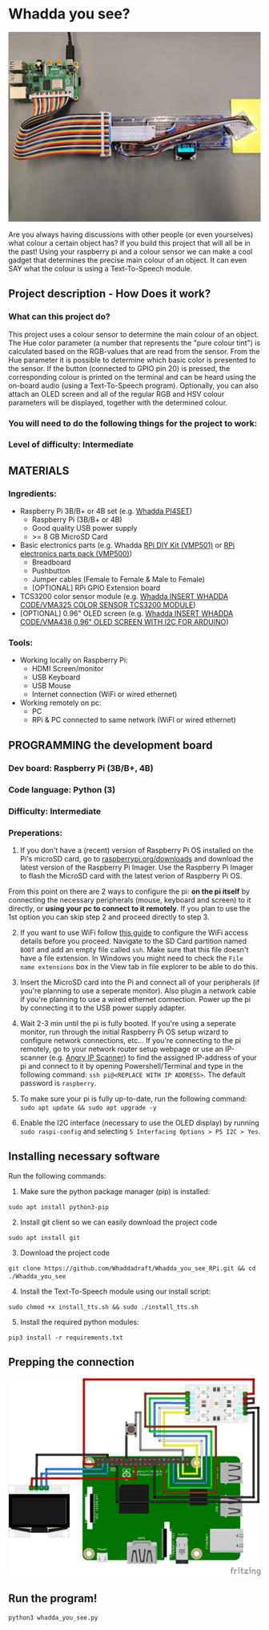 # Whadda you see?

![](./pictures/demo.jpg)

Are you always having discussions with other people (or even yourselves) what colour a certain object has? If you build this project that will all be in the past! Using your raspberry pi and a colour sensor we can make a cool gadget that determines the precise main colour of an object. It can even SAY what the colour is using a Text-To-Speech module. 

## Project description - How Does it work?

### What can this project do?
This project uses a colour sensor to determine the main colour of an object.
 The Hue color parameter (a number that represents the "pure colour tint") is calculated based on the RGB-values that are read from the sensor.
From the Hue parameter it is possible to determine which basic color is presented to the sensor. 
If the button (connected to GPIO pin 20) is pressed, the corresponding colour is printed on the terminal and can be heard using the on-board audio (using a Text-To-Speech program). Optionally, you can also attach an OLED screen and all of the regular RGB and HSV colour parameters will be displayed, together with the determined colour.

### You will need to do the following things for the project to work:

### Level of difficulty: Intermediate

## MATERIALS

### Ingredients:
*  Raspberry Pi 3B/B+ or 4B set (e.g. [Whadda PI4SET](https://www.vellemanformakers.com/product/raspberry-pi-4-2gb-starter-kit-pi4set/))
    - Raspberry Pi (3B/B+ or 4B)
    - Good quality USB power supply
    - \>= 8 GB MicroSD Card
* Basic electronics parts (e.g. Whadda [RPi DIY Kit (VMP501)](https://www.vellemanformakers.com/product/diy-kit-for-raspberry-pi-vmp501/) or [RPi electronics parts pack (VMP500)](https://www.vellemanformakers.com/product/electronic-parts-pack-for-raspberry-pi-vmp500/))
  - Breadboard
  - Pushbutton
  - Jumper cables (Female to Female & Male to Female)
  - [OPTIONAL] RPi GPIO Extension board
* TCS3200 color sensor module (e.g. [Whadda INSERT WHADDA CODE/VMA325 COLOR SENSOR TCS3200 MODULE](https://www.vellemanformakers.com/product/color-sensor-tcs3200-module-vma325/))
* [OPTIONAL] 0.96" OLED screen (e.g. [Whadda INSERT WHADDA CODE/VMA438 0.96" OLED SCREEN WITH I2C FOR ARDUINO](https://www.vellemanformakers.com/product/0-96-inch-oled-screen-with-i2c-for-arduino-vma438/))

### Tools:
* Working locally on Raspberry Pi:
  - HDMI Screen/monitor
  - USB Keyboard
  - USB Mouse
  - Internet connection (WiFi or wired ethernet)
* Working remotely on pc:
    - PC
    - RPi & PC connected to same network (WiFI or wired ethernet)

## PROGRAMMING  the development board

### Dev board: Raspberry Pi (3B/B+, 4B)

### Code language: Python (3)

### Difficulty: Intermediate

### Preperations:

1) If you don't have a (recent) version of Raspberry Pi OS installed on the Pi's microSD card, go to [raspberrypi.org/downloads](https://www.raspberrypi.org/downloads/) and download the latest version of the Raspberry Pi Imager. Use the Raspberry Pi Imager to flash the MicroSD card with the latest verion of Raspberry Pi OS. 

From this point on there are 2 ways to configure the pi: **on the pi itself** by connecting the necessary peripherals (mouse, keyboard and screen) to it directly, or **using your pc to connect to it remotely**. If you plan to use the 1st option you can skip step 2 and proceed directly to step 3.

2) If you want to use WiFi follow [this guide](https://www.raspberrypi.org/documentation/configuration/wireless/headless.md) to configure the WiFi access details before you proceed. 
Navigate to the SD Card partition named ```BOOT``` and add an empty file called ```ssh```. Make sure that this file doesn't have a file extension. In Windows you might need to check the ```File name extensions``` box in the View tab in file explorer to be able to do this.

3) Insert the MicroSD card into the Pi and connect all of your peripherals (if you're planning to use a seperate monitor). Also plugin a network cable if you're planning to use a wired ethernet connection. Power up the pi by connecting it to the USB power supply adapter.

4) Wait 2-3 min until the pi is fully booted. If you're using a seperate monitor, run through the initial Raspberry Pi OS setup wizard to configure network connections, etc... 
If you're connecting to the pi remotely, go to your network router setup webpage or use an IP-scanner (e.g. [Angry IP Scanner](https://angryip.org/download/)) to find the assigned IP-address of your pi and connect to it by opening Powershell/Terminal and type in the following command: ```ssh pi@<REPLACE WITH IP ADDRESS>```. The default password is ```raspberry```.

5) To make sure your pi is fully up-to-date, run the following command: ```sudo apt update && sudo apt upgrade -y```

6) Enable the I2C interface (necessary to use the OLED display) by running ```sudo raspi-config``` and selecting ```5 Interfacing Options > P5 I2C > Yes```.

## Installing necessary software

Run the following commands:

1) Make sure the python package manager (pip) is installed:
```
sudo apt install python3-pip
```

2) Install git client so we can easily download the project code
```
sudo apt install git
```

3) Download the project code
```
git clone https://github.com/Whaddadraft/Whadda_you_see_RPi.git && cd ./Whadda_you_see
```

4) Install the Text-To-Speech module using our install script:
```
sudo chmod +x install_tts.sh && sudo ./install_tts.sh
```

5) Install the required python modules:
```
pip3 install -r requirements.txt
```

## Prepping the connection

![](./pictures/fritzing_RPi_bb.png)

## Run the program!

```
python3 whadda_you_see.py
```
